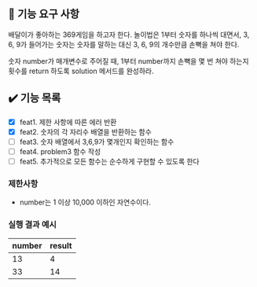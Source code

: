 ## 🚀 기능 요구 사항

배달이가 좋아하는 369게임을 하고자 한다. 놀이법은 1부터 숫자를 하나씩 대면서, 3, 6, 9가 들어가는 숫자는 숫자를 말하는 대신 3, 6, 9의 개수만큼 손뼉을 쳐야 한다.

숫자 number가 매개변수로 주어질 때, 1부터 number까지 손뼉을 몇 번 쳐야 하는지 횟수를 return 하도록 solution 메서드를 완성하라.

## ✔️ 기능 목록

- [x] feat1. 제한 사항에 따른 에러 반환
- [x] feat2. 숫자의 각 자리수 배열을 반환하는 함수
- [ ] feat3. 숫자 배열에서 3,6,9가 몇개인지 확인하는 함수
- [ ] feat4. problem3 함수 작성
- [ ] feat5. 추가적으로 모든 함수는 순수하게 구현할 수 있도록 한다

### 제한사항

- number는 1 이상 10,000 이하인 자연수이다.

### 실행 결과 예시

| number | result |
| ------ | ------ |
| 13     | 4      |
| 33     | 14     |
